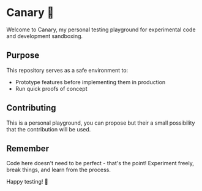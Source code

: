 # Canary 🐤

Welcome to Canary, my personal testing playground for experimental code and development sandboxing.

## Purpose

This repository serves as a safe environment to:
- Prototype features before implementing them in production
- Run quick proofs of concept

## Contributing

This is a personal playground, you can propose but their a small possibility that the contribution will be used.

## Remember

Code here doesn't need to be perfect - that's the point! Experiment freely, break things, and learn from the process.

Happy testing! 🧪
